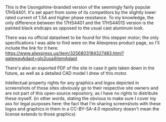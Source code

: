 This is the Usongshine-branded version of the seemingly fairly popular 17HS4401. It's set apart from some of its competitors by the slightly lower rated current of 1.5A and higher phase resistance. 
To my knowledge, the only difference between the 17HS4401 and the 17HS4401S version is the painted black endcaps as opposed to the usual cast aluminum look.

There was no official datasheet to be found for this stepper motor; the only specifications I was able to find were on the Aliexpress product page, so I'll include the link for it here:
https://www.aliexpress.us/item/3256803184327483.html?gatewayAdapt=glo2usa4itemAdapt

There's also an exported PDF of the site in case it gets taken down in the future, as well as a detailed CAD model I drew of this motor.

Intellectual property rights for any graphics and logos depicted in screenshots of those sites obviously go to their respective site owners and are not part of this open-source repository, as I have no rights to distribute these myself.
(in other words, stating the obvious to make sure I cover my ass for legal purposes here: the fact that I'm sharing screenshots with these logos and graphics in them in a CC-BY-SA-4.0 repository doesn't mean the license extends to those graphics)
